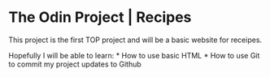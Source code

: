 # The Odin Project | Recipes

This project is the first TOP project and will be a basic website for receipes.

Hopefully I will be able to learn:
    * How to use basic HTML
    * How to use Git to commit my project updates to Github
    